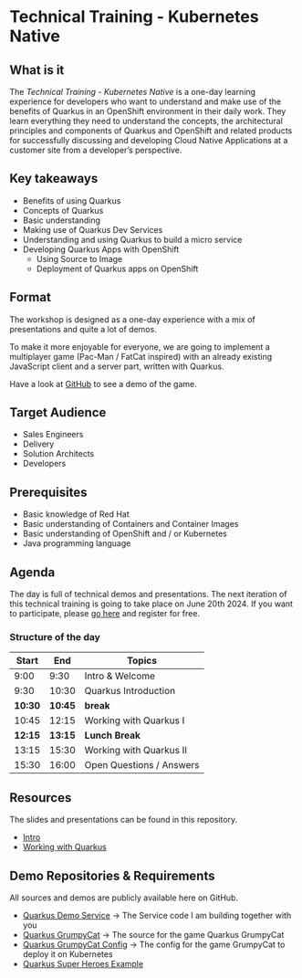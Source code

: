 # Technical Training - Kubernetes Native 

## What is it
The *Technical Training - Kubernetes Native* is a one-day learning experience for developers who want to understand and make use of the benefits of Quarkus in an OpenShift environment in their daily work. They learn everything they need to understand the concepts, the architectural principles and components of Quarkus and OpenShift and related products for successfully discussing and developing Cloud Native Applications at a customer site from a developer’s perspective.

## Key takeaways
- Benefits of using Quarkus
- Concepts of Quarkus
- Basic understanding
- Making use of Quarkus Dev Services
- Understanding and using Quarkus to build a micro service
- Developing Quarkus Apps with OpenShift 
  - Using Source to Image
  - Deployment of Quarkus apps on OpenShift

## Format
The workshop is designed as a one-day experience with a mix of presentations and quite a lot of demos.

To make it more enjoyable for everyone, we are going to implement a multiplayer game (Pac-Man / FatCat inspired) with an already existing JavaScript client and a server part, written with Quarkus. 

Have a look at [GitHub](https://github.com/wpernath/quarkus-grumpycat) to see a demo of the game.

## Target Audience
- Sales Engineers
- Delivery
- Solution Architects
- Developers

## Prerequisites
- Basic knowledge of Red Hat 
- Basic understanding of Containers and Container Images
- Basic understanding of OpenShift and / or Kubernetes
- Java programming language

## Agenda
The day is full of technical demos and presentations. The next iteration of this technical training is going to take place on June 20th 2024. If you want to participate, please [go here](https://connect.redhat.com/en/training/emea/technical-training-kubernetes-native) and register for free. 

### Structure of the day 
| Start     | End       | Topics                                          |
| --------- | --------- | ----------------------------------------------- |
| 9:00      | 9:30      | Intro & Welcome                                 |
| 9:30      | 10:30     | Quarkus Introduction                            |
| **10:30** | **10:45** | **break**                                       |
| 10:45     | 12:15     | Working with Quarkus I                          |
| **12:15** | **13:15** | **Lunch Break**                                 |
| 13:15     | 15:30     | Working with Quarkus II                         |
| 15:30     | 16:00     | Open Questions / Answers                        |


## Resources
The slides and presentations can be found in this repository.

- [Intro](material/1_Introduction%20to%20Kubernetes%20Native%20Development.pdf)
- [Working with Quarkus](material/2_Working%20with%20Quarkus.pdf)

## Demo Repositories & Requirements
All sources and demos are publicly available here on GitHub. 
- [Quarkus Demo Service](https://github.com/wpernath/quarkus-demo-service.git) -> The Service code I am building together with you
- [Quarkus GrumpyCat](https://github.com/wpernath/quarkus-grumpycat.git) -> The source for the game Quarkus GrumpyCat
- [Quarkus GrumpyCat Config](https://github.com/wpernath/grumpycat-config.git) -> The config for the game GrumpyCat to deploy it on Kubernetes
- [Quarkus Super Heroes Example](https://github.com/quarkusio/quarkus-super-heroes) 
  

